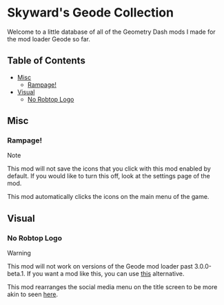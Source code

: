 # Skyward's Geode Collection
Welcome to a little database of all of the Geometry Dash mods I made for the mod loader Geode so far.<br/>
## Table of Contents
- [Misc](#misc)
  - [Rampage!](#rampage)
- [Visual](#visual)
  - [No Robtop Logo](#no-robtop-logo)<br/>
## Misc
### Rampage!
> [!NOTE]
This mod will not save the icons that you click with this mod enabled by default. If you would like to turn this off, look at the settings page of the mod.

This mod automatically clicks the icons on the main menu of the game.<br/>
## Visual<br/>
### No Robtop Logo
> [!WARNING]
This mod will not work on versions of the Geode mod loader past 3.0.0-beta.1. If you want a mod like this, you can use [this](https://geode-sdk.org/mods/devcmb.cleanermenu) alternative.

This mod rearranges the social media menu on the title screen to be more akin to seen [here](https://youtu.be/BsfxkpkHs3w?t=145).
